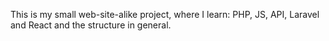 <div><p>This is my small web-site-alike project, where I learn: PHP, JS, API, Laravel and React and the structure in general.</p></div>

